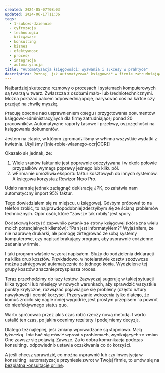 ```yaml
---
created: 2024-05-07T08:03
updated: 2024-06-17T11:36
tags:
  - 1-sukces-dziennie
  - cyfryzacja
  - technologia
  - ksiegowosc
  - konsulting
  - biznes
  - efektywnosc
  - procesy
  - integracja
  - automatyzacja
title: "Automatyzacja księgowości: wyzwania i sukcesy w praktyce"
description: Poznaj, jak automatyzować księgowość w firmie zatrudniającej ponad 20 pracowników. Rozwiąż problemy z OCR, integracją systemów i wdrażaniem zmian. Popraw efektywność dzięki stopniowym zmianom i otwartej komunikacji.
---
```

Najbardziej skuteczne rozmowy o procesach i systemach komputerowych są twarzą w twarz. Zwłaszcza z osobami mało- lub średniotechnicznymi. Można pokazać palcem odpowiednią opcję, narysować coś na kartce czy przejąć na chwilę myszkę.

Pracuję obecnie nad usprawnieniem obiegu i przygotowania dokumentów księgowo-administracyjnych dla firmy zatrudniającej ponad 20 pracowników. Automatyczne raporty kasowe i przelewy, oszczędności na księgowaniu dokumentów.

Jestem na etapie, w którym zgromadziliśmy w wFirma wszystkie wydatki z kwietnia. Użyliśmy [[nie-robie-wlasnego-ocr|OCR]].

Okazało się jednak, że:
1. Wiele skanów faktur nie jest poprawnie odczytywana i w około połowie przypadków wymaga poprawy jednego lub kilku pól.
2. wFirma nie umożliwia eksportu faktur kosztowych do innych systemów. A księgowa korzysta z Rewizor Nexo Pro.

Udało nam się jednak zaciągnąć deklarację JPK, co załatwia nam automatyczny import 95% faktur.

Tego dowiedziałem się na miejscu, u księgowej. Gdybym próbował to na telefon zrobić, to najprawdopodobniej zderzyłbym się ze ścianą problemów technicznych. Opór osób, które "zawsze tak robiły" jest spory.

Dodatkową korzyść zapewniło pytanie ze strony księgowej (która zna wielu moich potencjalnych klientów): "Pan jest informatykiem?" Wyjaśniłem, że nie naprawię drukarki, ale pomogę zintegrować ze sobą systemy komputerowe, czy napisać brakujący program, aby usprawnić codzienne zadania w firmie. 

I taki program właśnie wczoraj napisałem. Służy do podzielenia deklaracji na kilka grup kosztów. Przykładowo, w hotelarstwie koszty spożywcze można zaksięgować automatycznie do jednego konta. Wydzielenie tej grupy kosztów znacznie przyspiesza proces.

Teraz przechodzimy do fazy testów. Zazwyczaj sugeruję w takiej sytuacji kilka tygodni lub miesięcy w nowych warunkach, aby sprawdzić wszystkie punkty krytyczne, rozwiązać pojawiające się problemy (często natury nawykowej) i ocenić korzyści. Przerywanie wdrożenia tylko dlatego, że komuś zrobiło się nagle mniej wygodnie, jest prostym przepisem na powrót do nieefektywnego status quo.

Warto spróbować przez jakiś czas robić rzeczy nową metodą. I warto ustalić ten czas, po jakim ocenimy rezultaty i podejmiemy decyzję.

Dlatego też najlepiej, jeśli zmiany wprowadzane są stopniowo. Małą łyżeczką. I nie bać się mówić wprost o problemach, wynikających ze zmian. One zawsze się pojawią. Zawsze. Za to dobra komunikacja podczas konsultingu odpowiednio ustawia oczekiwania co do korzyści.

A jeśli chcesz sprawdzić, co można usprawnić lub czy inwestycja w konsulting i automatyzacje przyniesie zwrot w Twojej firmie, to umów się na [bezpłatną konsultację online](https://michalkukla.pl/konsultacje).